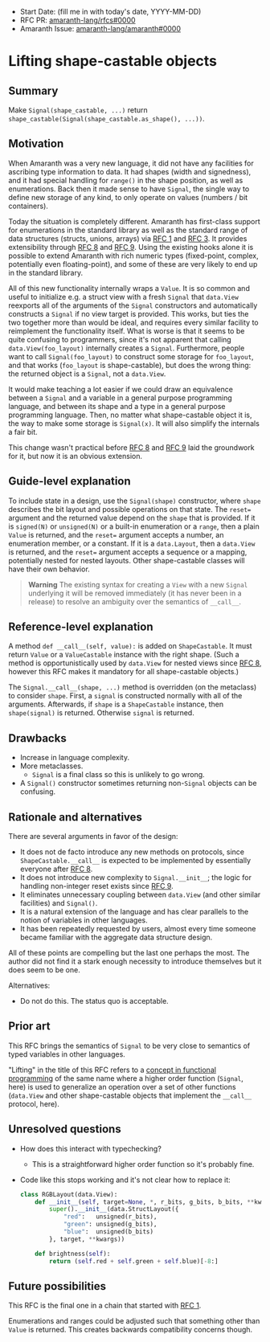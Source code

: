 - Start Date: (fill me in with today's date, YYYY-MM-DD)
- RFC PR: [amaranth-lang/rfcs#0000](https://github.com/amaranth-lang/rfcs/pull/0000)
- Amaranth Issue: [amaranth-lang/amaranth#0000](https://github.com/amaranth-lang/amaranth/issues/0000)

# Lifting shape-castable objects

## Summary
[summary]: #summary

Make `Signal(shape_castable, ...)` return `shape_castable(Signal(shape_castable.as_shape(), ...))`.

## Motivation
[motivation]: #motivation

When Amaranth was a very new language, it did not have any facilities for ascribing type information to data. It had shapes (width and signedness), and it had special handling for `range()` in the shape position, as well as enumerations. Back then it made sense to have `Signal`, the single way to define new storage of any kind, to only operate on values (numbers / bit containers).

Today the situation is completely different. Amaranth has first-class support for enumerations in the standard library as well as the standard range of data structures (structs, unions, arrays) via [RFC 1] and [RFC 3]. It provides extensibility through [RFC 8] and [RFC 9]. Using the existing hooks alone it is possible to extend Amaranth with rich numeric types (fixed-point, complex, potentially even floating-point), and some of these are very likely to end up in the standard library.

All of this new functionality internally wraps a `Value`. It is so common and useful to initialize e.g. a struct view with a fresh `Signal` that `data.View` reexports all of the arguments of the `Signal` constructors and automatically constructs a `Signal` if no view target is provided. This works, but ties the two together more than would be ideal, and requires every similar facility to reimplement the functionality itself. What is worse is that it seems to be quite confusing to programmers, since it's not apparent that calling `data.View(foo_layout)` internally creates a `Signal`. Furthermore, people want to call `Signal(foo_layout)` to construct some storage for `foo_layout`, and that works (`foo_layout` is shape-castable), but does the wrong thing: the returned object is a `Signal`, not a `data.View`.

It would make teaching a lot easier if we could draw an equivalence between a `Signal` and a variable in a general purpose programming language, and between its shape and a type in a general purpose programming language. Then, no matter what shape-castable object it is, the way to make some storage is `Signal(x)`. It will also simplify the internals a fair bit.

This change wasn't practical before [RFC 8] and [RFC 9] laid the groundwork for it, but now it is an obvious extension.

[RFC 1]: 0001-aggregate-data-structures.md
[RFC 3]: 0003-enumeration-shapes.md
[RFC 8]: 0008-aggregate-extensibility.md
[RFC 9]: 0009-const-init-shape-castable.md

## Guide-level explanation
[guide-level-explanation]: #guide-level-explanation

To include state in a design, use the `Signal(shape)` constructor, where `shape` describes the bit layout and possible operations on that state. The `reset=` argument and the returned value depend on the `shape` that is provided. If it is `signed(N)` or `unsigned(N)` or a built-in enumeration or a `range`, then a plain `Value` is returned, and the `reset=` argument accepts a number, an enumeration member, or a constant. If it is a `data.Layout`, then a `data.View` is returned, and the `reset=` argument accepts a sequence or a mapping, potentially nested for nested layouts. Other shape-castable classes will have their own behavior.

> **Warning**
> The existing syntax for creating a `View` with a new `Signal` underlying it will be removed immediately (it has never been in a release) to resolve an ambiguity over the semantics of `__call__`.

## Reference-level explanation
[reference-level-explanation]: #reference-level-explanation

A method `def __call__(self, value):` is added on `ShapeCastable`. It must return `Value` or a `ValueCastable` instance with the right shape. (Such a method is opportunistically used by `data.View` for nested views since [RFC 8], however this RFC makes it mandatory for all shape-castable objects.)

The `Signal.__call__(shape, ...)` method is overridden (on the metaclass) to consider `shape`. First, a `signal` is constructed normally with all of the arguments. Afterwards, if `shape` is a `ShapeCastable` instance, then `shape(signal)` is returned. Otherwise `signal` is returned.

## Drawbacks
[drawbacks]: #drawbacks

* Increase in language complexity.
* More metaclasses.
  * `Signal` is a final class so this is unlikely to go wrong.
* A `Signal()` constructor sometimes returning non-`Signal` objects can be confusing.

## Rationale and alternatives
[rationale-and-alternatives]: #rationale-and-alternatives

There are several arguments in favor of the design:
* It does not de facto introduce any new methods on protocols, since `ShapeCastable.__call__` is expected to be implemented by essentially everyone after [RFC 8].
* It does not introduce new complexity to `Signal.__init__`; the logic for handling non-integer reset exists since [RFC 9].
* It eliminates unnecessary coupling between `data.View` (and other similar facilities) and `Signal()`.
* It is a natural extension of the language and has clear parallels to the notion of variables in other languages.
* It has been repeatedly requested by users, almost every time someone became familiar with the aggregate data structure design.

All of these points are compelling but the last one perhaps the most. The author did not find it a stark enough necessity to introduce themselves but it does seem to be one.

Alternatives:
  * Do not do this. The status quo is acceptable.

## Prior art
[prior-art]: #prior-art

This RFC brings the semantics of `Signal` to be very close to semantics of typed variables in other languages.

"Lifting" in the title of this RFC refers to a [concept in functional programming](https://wiki.haskell.org/Lifting) of the same name where a higher order function (`Signal`, here) is used to generalize an operation over a set of other functions (`data.View` and other shape-castable objects that implement the `__call__` protocol, here).

## Unresolved questions
[unresolved-questions]: #unresolved-questions

* How does this interact with typechecking?
  * This is a straightforward higher order function so it's probably fine.

* Code like this stops working and it's not clear how to replace it:

  ```python
  class RGBLayout(data.View):
      def __init__(self, target=None, *, r_bits, g_bits, b_bits, **kwargs):
          super().__init__(data.StructLayout({
              "red":   unsigned(r_bits),
              "green": unsigned(g_bits),
              "blue":  unsigned(b_bits)
          }, target, **kwargs))

      def brightness(self):
          return (self.red + self.green + self.blue)[-8:]
  ```

## Future possibilities
[future-possibilities]: #future-possibilities

This RFC is the final one in a chain that started with [RFC 1].

Enumerations and ranges could be adjusted such that something other than `Value` is returned. This creates backwards compatibility concerns though.
